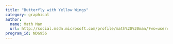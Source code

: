 ```yaml
---
title: "Butterfly with Yellow Wings"
category: graphical
author:
  name: Math Man
  url: http://social.msdn.microsoft.com/profile/math%20%20man/?ws=usercard-mini
program_id: NDG956
---
```

